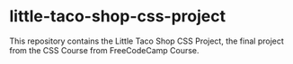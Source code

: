 # little-taco-shop-css-project
This repository contains the Little Taco Shop CSS Project, the final project from the CSS Course from FreeCodeCamp Course.
